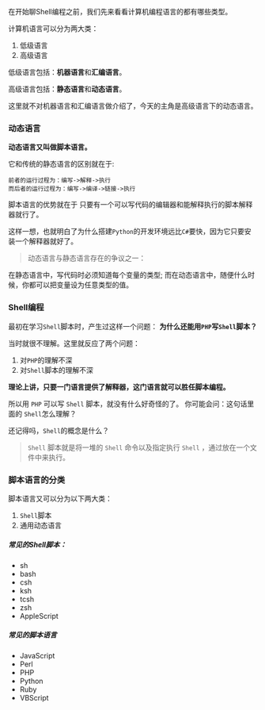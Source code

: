 在开始聊Shell编程之前，我们先来看看计算机编程语言的都有哪些类型。

计算机语言可以分为两大类：
1. 低级语言
2. 高级语言

低级语言包括：**机器语言**和**汇编语言**。

高级语言包括：**静态语言**和**动态语言**。

这里就不对机器语言和汇编语言做介绍了，今天的主角是高级语言下的动态语言。

### 动态语言
**动态语言又叫做脚本语言。**

它和传统的静态语言的区别就在于:
```
前者的运行过程为：编写->解释->执行
而后者的运行过程为：编写->编译->链接->执行
```
脚本语言的优势就在于 只要有一个可以写代码的编辑器和能解释执行的脚本解释器就行了。

这样一想，也就明白了为什么搭建`Python`的开发环境远比`C#`要快，因为它只要安装一个解释器就好了。

> 动态语言与静态语言存在的争议之一：

在静态语言中，写代码时必须知道每个变量的类型; 而在动态语言中，随便什么时候，你都可以把变量设为任意类型的值。

### Shell编程
最初在学习`Shell`脚本时，产生过这样一个问题：
**为什么还能用`PHP`写`Shell`脚本？**

当时就很不理解。这里就反应了两个问题：
1. 对`PHP`的理解不深
2. 对`Shell`脚本的理解不深

**理论上讲，只要一门语言提供了解释器，这门语言就可以胜任脚本编程。**

所以用 `PHP` 可以写 `Shell` 脚本，就没有什么好奇怪的了。
你可能会问：这句话里面的 `Shell`怎么理解？

还记得吗，`Shell`的概念是什么？

> `Shell` 脚本就是将一堆的 `Shell` 命令以及指定执行 `Shell` ，通过放在一个文件中来执行。

### 脚本语言的分类
脚本语言又可以分为以下两大类：
1. `Shell`脚本
2. 通用动态语言

##### 常见的Shell脚本：
* sh
* bash
* csh
* ksh
* tcsh
* zsh
* AppleScript

##### 常见的脚本语言
* JavaScript
* Perl
* PHP
* Python
* Ruby
* VBScript
